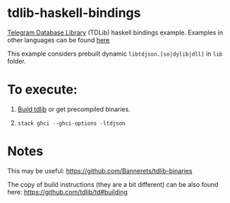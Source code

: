 # tdlib-haskell-bindings

[Telegram Database Library](https://github.com/tdlib/td#using-json) (TDLib) haskell bindings example. Examples in other languages can be found [here](https://github.com/tdlib/td/tree/master/example)

This example considers prebuilt dynamic `libtdjson.[so|dylib|dll]` in `lib` folder.

# To execute:

1. [Build tdlib](https://core.telegram.org/tdlib/docs/#building) or get precompiled binaries.

2. `stack ghci --ghci-options -ltdjson`

# Notes

This may be useful: https://github.com/Bannerets/tdlib-binaries

The copy of build instructions (they are a bit different) can be also found here: https://github.com/tdlib/td#building
